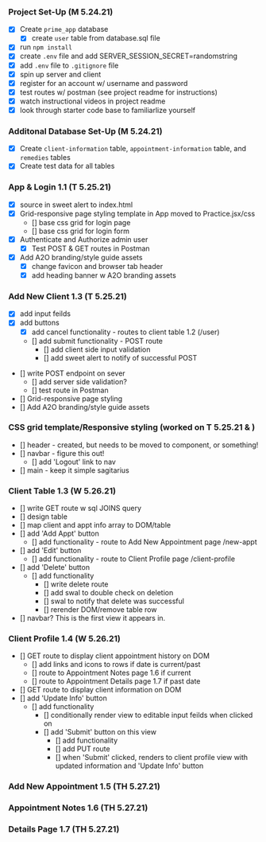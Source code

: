 ### Project Set-Up (M 5.24.21)
- [x] Create `prime_app` database 
    - [x] create `user` table from database.sql file
- [x] run `npm install`
- [x] create `.env` file and add SERVER_SESSION_SECRET=randomstring
- [x] add `.env` file to `.gitignore` file
- [x] spin up server and client
- [x] register for an account w/ username and password
- [x] test routes w/ postman (see project readme for instructions)
- [x] watch instructional videos in project readme
- [x] look through starter code base to familiarlize yourself

### Additonal Database Set-Up (M 5.24.21)
- [x] Create `client-information` table, `appointment-information` table, and `remedies` tables 
- [x] Create test data for all tables 

### App & Login 1.1 (T 5.25.21)
- [x] source in sweet alert to index.html
- [x] Grid-responsive page styling template in App moved to Practice.jsx/css
    - [] base css grid for login page
    - [] base css grid for login form
- [x] Authenticate and Authorize admin user 
    - [x] Test POST & GET routes in Postman
- [x] Add A2O branding/style guide assets
    - [x] change favicon and browser tab header
    - [x] add heading banner w A2O branding assets 

### Add New Client 1.3 (T 5.25.21)
- [x] add input feilds
- [x] add buttons
    - [x] add cancel functionality - routes to client table 1.2 (/user)
    - [] add submit functionality - POST route
        - [] add client side input validation
        - [] add sweet alert to notify of successful POST
- [] write POST endpoint on sever
    - [] add server side validation?
    - [] test route in Postman
- [] Grid-responsive page styling
- [] Add A2O branding/style guide assets

### CSS grid template/Responsive styling (worked on T 5.25.21 & )
- [] header - created, but needs to be moved to component, or something!
- [] navbar - figure this out!
    - [] add 'Logout' link to nav
- [] main - keep it simple sagitarius 

### Client Table 1.3 (W 5.26.21)
- [] write GET route w sql JOINS query
- [] design table
- [] map client and appt info array to DOM/table
- [] add 'Add Appt' button
    - [] add functionality - route to Add New Appointment page /new-appt
- [] add 'Edit' button
    - [] add functionality - route to Client Profile page /client-profile
- [] add 'Delete' button
    - [] add functionality
        - [] write delete route
        - [] add swal to double check on deletion
        - [] swal to notify that delete was successful
        - [] rerender DOM/remove table row
- [] navbar? This is the first view it appears in. 

### Client Profile 1.4 (W 5.26.21)
- [] GET route to display client appointment history on DOM
    - [] add links and icons to rows if date is current/past
    - [] route to Appointment Notes page 1.6 if current
    - [] route to Appointment Details page 1.7 if past date
- [] GET route to display client information on DOM
- [] add 'Update Info' button
    - [] add functionality
        - [] conditionally render view to editable input feilds when clicked on
        - [] add 'Submit' button on this view
            - [] add functionality 
            - [] add PUT route
            - [] when 'Submit' clicked, renders to client profile view with updated information and 'Update Info' button

### Add New Appointment 1.5 (TH 5.27.21)

### Appointment Notes 1.6 (TH 5.27.21)

### Details Page 1.7 (TH 5.27.21)
